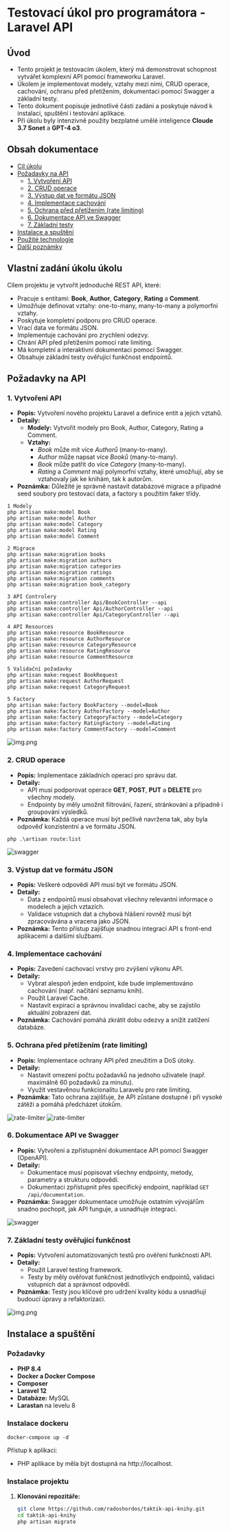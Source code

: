 # Testovací úkol pro programátora - Laravel API

## Úvod
- Tento projekt je testovacím úkolem, který má demonstrovat schopnost vytvářet komplexní API pomocí frameworku Laravel.
- Úkolem je implementovat modely, vztahy mezi nimi, CRUD operace, cachování, ochranu před přetížením, dokumentaci pomocí Swagger a základní testy.
- Tento dokument popisuje jednotlivé části zadání a poskytuje návod k instalaci, spuštění i testování aplikace.
- Při úkolu byly intenzivně použity bezplatné umělé inteligence **Cloude 3.7 Sonet** a **GPT-4 o3**.

## Obsah dokumentace
- [Cíl úkolu](#cíl-úkolu)
- [Požadavky na API](#požadavky-na-api)
    - [1. Vytvoření API](#1-vytvoření-api)
    - [2. CRUD operace](#2-crud-operace)
    - [3. Výstup dat ve formátu JSON](#3-výstup-dat-ve-formátu-json)
    - [4. Implementace cachování](#4-implementace-cachování)
    - [5. Ochrana před přetížením (rate limiting)](#5-ochrana-před-přetížením-rate-limiting)
    - [6. Dokumentace API ve Swagger](#6-dokumentace-api-ve-swagger)
    - [7. Základní testy](#7-základní-testy)
- [Instalace a spuštění](#instalace-a-spuštění)
- [Použité technologie](#použité-technologie)
- [Další poznámky](#další-poznámky)

## Vlastní zadání úkolu úkolu
Cílem projektu je vytvořit jednoduché REST API, které:
- Pracuje s entitami: **Book**, **Author**, **Category**, **Rating** a **Comment**.
- Umožňuje definovat vztahy: one-to-many, many-to-many a polymorfní vztahy.
- Poskytuje kompletní podporu pro CRUD operace.
- Vrací data ve formátu JSON.
- Implementuje cachování pro zrychlení odezvy.
- Chrání API před přetížením pomocí rate limiting.
- Má kompletní a interaktivní dokumentaci pomocí Swagger.
- Obsahuje základní testy ověřující funkčnost endpointů.

## Požadavky na API

### 1. Vytvoření API
- **Popis:** Vytvoření nového projektu Laravel a definice entit a jejich vztahů.
- **Detaily:**
    - **Modely:** Vytvořit modely pro Book, Author, Category, Rating a Comment.
    - **Vztahy:**
        - *Book* může mít více *Authorů* (many-to-many).
        - *Author* může napsat více *Booků* (many-to-many).
        - *Book* může patřit do více *Category* (many-to-many).
        - *Rating* a *Comment* mají polymorfní vztahy, které umožňují, aby se vztahovaly jak ke knihám, tak k autorům.
- **Poznámka:** Důležité je správně nastavit databázové migrace a případné seed soubory pro testovací data, a factory s použitím faker třídy.


 ```text
1 Modely
php artisan make:model Book
php artisan make:model Author
php artisan make:model Category
php artisan make:model Rating
php artisan make:model Comment

2 Migrace
php artisan make:migration books
php artisan make:migration authors
php artisan make:migration categories
php artisan make:migration ratings
php artisan make:migration comments
php artisan make:migration book_category

3 API Controlery
php artisan make:controller Api/BookController --api
php artisan make:controller Api/AuthorController --api
php artisan make:controller Api/CategoryController --api

4 API Resources
php artisan make:resource BookResource
php artisan make:resource AuthorResource
php artisan make:resource CategoryResource
php artisan make:resource RatingResource
php artisan make:resource CommentResource

5 Validační požadavky
php artisan make:request BookRequest
php artisan make:request AuthorRequest
php artisan make:request CategoryRequest

5 Factory
php artisan make:factory BookFactory --model=Book
php artisan make:factory AuthorFactory --model=Author
php artisan make:factory CategoryFactory --model=Category
php artisan make:factory RatingFactory --model=Rating
php artisan make:factory CommentFactory --model=Comment
```

![img.png](resources/readme.md/migrate.png)

### 2. CRUD operace
- **Popis:** Implementace základních operací pro správu dat.
- **Detaily:**
    - API musí podporovat operace **GET**, **POST**, **PUT** a **DELETE** pro všechny modely.
    - Endpointy by měly umožnit filtrování, řazení, stránkování a případně i groupování výsledků.
- **Poznámka:** Každá operace musí být pečlivě navržena tak, aby byla odpověď konzistentní a ve formátu JSON.

```text
php .\artisan route:list
```
![swagger](resources/readme.md/route-list.png)


### 3. Výstup dat ve formátu JSON
- **Popis:** Veškeré odpovědi API musí být ve formátu JSON.
- **Detaily:**
    - Data z endpointů musí obsahovat všechny relevantní informace o modelech a jejich vztazích.
    - Validace vstupních dat a chybová hlášení rovněž musí být zpracovávána a vracena jako JSON.
- **Poznámka:** Tento přístup zajišťuje snadnou integraci API s front-end aplikacemi a dalšími službami.

### 4. Implementace cachování
- **Popis:** Zavedení cachovací vrstvy pro zvýšení výkonu API.
- **Detaily:**
    - Vybrat alespoň jeden endpoint, kde bude implementováno cachování (např. načítání seznamu knih).
    - Použít Laravel Cache.
    - Nastavit expiraci a správnou invalidaci cache, aby se zajistilo aktuální zobrazení dat.
- **Poznámka:** Cachování pomáhá zkrátit dobu odezvy a snížit zatížení databáze.

### 5. Ochrana před přetížením (rate limiting)
- **Popis:** Implementace ochrany API před zneužitím a DoS útoky.
- **Detaily:**
    - Nastavit omezení počtu požadavků na jednoho uživatele (např. maximálně 60 požadavků za minutu).
    - Využít vestavěnou funkcionalitu Laravelu pro rate limiting.
- **Poznámka:** Tato ochrana zajišťuje, že API zůstane dostupné i při vysoké zátěži a pomáhá předcházet útokům.

![rate-limiter](resources/readme.md/rate-limiter.png)
![rate-limiter](resources/readme.md/limiter.png)

### 6. Dokumentace API ve Swagger
- **Popis:** Vytvoření a zpřístupnění dokumentace API pomocí Swagger (OpenAPI).
- **Detaily:**
    - Dokumentace musí popisovat všechny endpointy, metody, parametry a strukturu odpovědí.
    - Dokumentaci zpřístupnit přes specifický endpoint, například `GET /api/documentation`.
- **Poznámka:** Swagger dokumentace umožňuje ostatním vývojářům snadno pochopit, jak API funguje, a usnadňuje integraci.

![swagger](resources/readme.md/swagger.png)

### 7. Základní testy ověřující funkčnost
- **Popis:** Vytvoření automatizovaných testů pro ověření funkčnosti API.
- **Detaily:**
    - Použít Laravel testing framework.
    - Testy by měly ověřovat funkčnost jednotlivých endpointů, validaci vstupních dat a správnost odpovědí.
- **Poznámka:** Testy jsou klíčové pro udržení kvality kódu a usnadňují budoucí úpravy a refaktorizaci.

![img.png](resources/readme.md/testing.png)

## Instalace a spuštění

### Požadavky
- **PHP 8.4**
- **Docker a Docker Compose**
- **Composer**
- **Laravel 12**
- **Databáze:** MySQL
- **Larastan** na levelu 8

### Instalace dockeru

```text
docker-compose up -d
```
Přístup k aplikaci:

- PHP aplikace by měla být dostupná na http://localhost.

### Instalace projektu
1. **Klonování repozitáře:**
   ```bash
   git clone https://github.com/radoshordos/taktik-api-knihy.git
   cd taktik-api-knihy
   php artisan migrate


